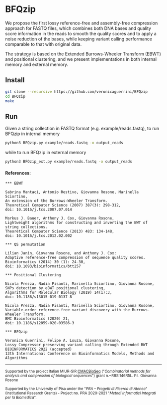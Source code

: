 # BFQzip

We propose the first lossy reference-free and assembly-free compression approach for FASTQ files, which combines both DNA bases and quality score information in the reads to smooth the quality scores and to apply a noise reduction of the bases, while keeping variant calling performance comparable to that with original data.

The strategy is based on the Extended Burrows-Wheeler Transform (EBWT) and positional clustering, and we present implementations in both internal memory and external memory.

## Install

```sh
git clone --recursive https://github.com/veronicaguerrini/BFQzip
cd BFQzip 
make
```

## Run

Given a string collection in FASTQ format (e.g. example/reads.fastq), to run BFQzip in internal memory

```sh
python3 BFQzip.py example/reads.fastq -o output_reads
```
while to run BFQzip in external memory

```sh
python3 BFQzip_ext.py example/reads.fastq -o output_reads
```

#### References:

    *** EBWT
    
    Sabrina Mantaci, Antonio Restivo, Giovanna Rosone, Marinella Sciortino,
    An extension of the Burrows-Wheeler Transform.
    Theoretical Computer Science (2007) 387(3): 298-312,
    doi: 10.1016/j.tcs.2007.07.014
    
    Markus J. Bauer, Anthony J. Cox, Giovanna Rosone,
    Lightweight algorithms for constructing and inverting the BWT of string collections. 
    Theoretical Computer Science (2013) 483: 134-148,
    doi: 10.1016/j.tcs.2012.02.002
    
    *** QS permutation
    
    Lilian Janin, Giovanna Rosone, and Anthony J. Cox: 
    Adaptive reference-free compression of sequence quality scores. 
    Bioinformatics (2014) 30 (1): 24-30, 
    doi: 10.1093/bioinformatics/btt257
    
    *** Positional Clustering
    
    Nicola Prezza, Nadia Pisanti, Marinella Sciortino, Giovanna Rosone,
    SNPs detection by eBWT positional clustering,
    Algorithms for Molecular Biology (2019) 14(1):3,
    doi: 10.1186/s13015-019-0137-8
    
    Nicola Prezza, Nadia Pisanti, Marinella Sciortino, Giovanna Rosone,
    Variable-order reference-free variant discovery with the Burrows-Wheeler Transform.
    BMC Bioinformatics (2020) 21,
    doi: 10.1186/s12859-020-03586-3
    
    *** BFQzip
    
    Veronica Guerrini, Felipe A. Louza, Giovanna Rosone,
    Lossy Compressor preserving variant calling through Extended BWT
    BIOINFORMATICS 2022 (accepted) 
    13th International Conference on Bioinformatics Models, Methods and Algorithms

---
<small> Supported by the project Italian MIUR-SIR [CMACBioSeq][240fb5f5] ("_Combinatorial methods for analysis and compression of biological sequences_") grant n.~RBSI146R5L. P.I. Giovanna Rosone</small>

[240fb5f5]: http://pages.di.unipi.it/rosone/CMACBioSeq.html

<small> Supported by the University of Pisa under the "_PRA – Progetti di Ricerca di Ateneo_" (Institutional Research Grants) - Project no. PRA 2020-2021 "_Metodi Informatici Integrati per la Biomedica_".</small>
